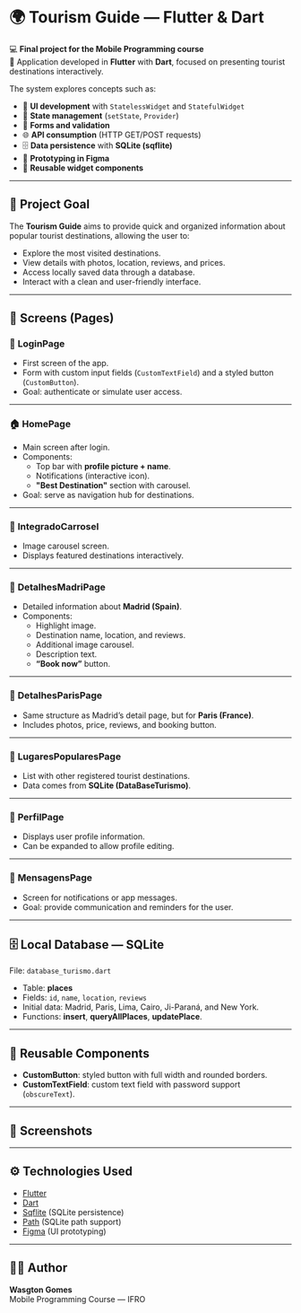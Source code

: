 # 🌍 Tourism Guide — Flutter & Dart  

💻 **Final project for the Mobile Programming course**  
📱 Application developed in **Flutter** with **Dart**, focused on presenting tourist destinations interactively.  

The system explores concepts such as:  
- 🎨 **UI development** with `StatelessWidget` and `StatefulWidget`  
- 🔄 **State management** (`setState`, `Provider`)  
- 📝 **Forms and validation**  
- 🌐 **API consumption** (HTTP GET/POST requests)  
- 🗄️ **Data persistence** with **SQLite (sqflite)**  
- 🎯 **Prototyping in Figma**  
- 🧩 **Reusable widget components**  

---

## 🚀 Project Goal  
The **Tourism Guide** aims to provide quick and organized information about popular tourist destinations, allowing the user to:  
- Explore the most visited destinations.  
- View details with photos, location, reviews, and prices.  
- Access locally saved data through a database.  
- Interact with a clean and user-friendly interface.  

---

## 📂 Screens (Pages)  

### 🔑 **LoginPage**  
- First screen of the app.  
- Form with custom input fields (`CustomTextField`) and a styled button (`CustomButton`).  
- Goal: authenticate or simulate user access.  

---

### 🏠 **HomePage**  
- Main screen after login.  
- Components:  
  - Top bar with **profile picture + name**.  
  - Notifications (interactive icon).  
  - **"Best Destination"** section with carousel.  
- Goal: serve as navigation hub for destinations.  

---

### 🎡 **IntegradoCarrosel**  
- Image carousel screen.  
- Displays featured destinations interactively.  

---

### 🏰 **DetalhesMadriPage**  
- Detailed information about **Madrid (Spain)**.  
- Components:  
  - Highlight image.  
  - Destination name, location, and reviews.  
  - Additional image carousel.  
  - Description text.  
  - **“Book now”** button.  

---

### 🗼 **DetalhesParisPage**  
- Same structure as Madrid’s detail page, but for **Paris (France)**.  
- Includes photos, price, reviews, and booking button.  

---

### 📍 **LugaresPopularesPage**  
- List with other registered tourist destinations.  
- Data comes from **SQLite (DataBaseTurismo)**.  

---

### 👤 **PerfilPage**  
- Displays user profile information.  
- Can be expanded to allow profile editing.  

---

### 💬 **MensagensPage**  
- Screen for notifications or app messages.  
- Goal: provide communication and reminders for the user.  

---

## 🗄️ Local Database — SQLite  
File: `database_turismo.dart`  
- Table: **places**  
- Fields: `id`, `name`, `location`, `reviews`  
- Initial data: Madrid, Paris, Lima, Cairo, Ji-Paraná, and New York.  
- Functions: **insert**, **queryAllPlaces**, **updatePlace**.  

---

## 🧩 Reusable Components  
- **CustomButton**: styled button with full width and rounded borders.  
- **CustomTextField**: custom text field with password support (`obscureText`).  

---

## 📸 Screenshots  


---

## ⚙️ Technologies Used  
- [Flutter](https://flutter.dev/)  
- [Dart](https://dart.dev/)  
- [Sqflite](https://pub.dev/packages/sqflite) (SQLite persistence)  
- [Path](https://pub.dev/packages/path) (SQLite path support)  
- [Figma](https://figma.com) (UI prototyping)  

---

## 👨‍💻 Author  
**Wasgton Gomes**  
Mobile Programming Course — IFRO  

